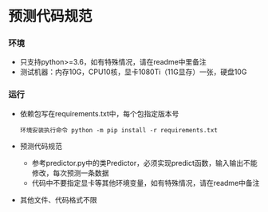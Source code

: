 # 预测代码规范

### 环境

- 只支持python>=3.6，如有特殊情况，请在readme中里备注
- 测试机器：内存10G，CPU10核，显卡1080Ti（11G显存）一张，硬盘10G



### 运行

- 依赖包写在requirements.txt中，每个包指定版本号

  ```
  环境安装执行命令 python -m pip install -r requirements.txt
  ```

- 预测代码规范

  - 参考predictor.py中的类Predictor，必须实现predict函数，输入输出不能修改，每次预测一条数据
  - 代码中不要指定显卡等其他环境变量，如有特殊情况，请在readme中备注

- 其他文件、代码格式不限

  ​